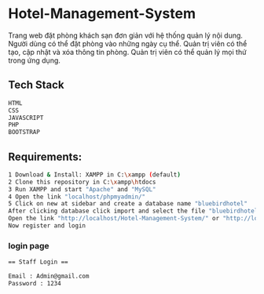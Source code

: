 # Hotel-Management-System

Trang web đặt phòng khách sạn đơn giản với hệ thống quản lý nội dung. Người dùng có thể đặt phòng vào những ngày cụ thể. Quản trị viên có thể tạo, cập nhật và xóa thông tin phòng. Quản trị viên có thể quản lý mọi thứ trong ứng dụng.

## Tech Stack

```sh
HTML
CSS
JAVASCRIPT
PHP
BOOTSTRAP
```

## Requirements:

```sh
1 Download & Install: XAMPP in C:\xampp (default)
2 Clone this repository in C:\xampp\htdocs
3 Run XAMPP and start "Apache" and "MySQL"
4 Open the link "localhost/phpmyadmin/"
5 Click on new at sidebar and create a database name "bluebirdhotel"
After clicking database click import and select the file "bluebirdhotel.sql"
Open the link "http://localhost/Hotel-Management-System/" or "http://localhost/Hotel-Management-System-main/"
Now register and login
```

### login page

```sh
== Staff Login ==

Email : Admin@gmail.com
Password : 1234
```
